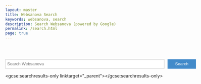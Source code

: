 ```yaml
---
layout: master
title: Websanova Search
keywords: websanova, search
description: Search Websanova (powered by Google)
permalink: /search.html
page: true
---
```


<style>
    form {position: relative; width: 100%; padding-right: 100px;}
    #search input { border: solid #cacaca 1px; width: 100%; padding: 0 5px;}
    #search button {position:absolute; right: 0px; top: 0px; border:none; color: #fafafa; background-color: #428bca; width: 90px;}
    #search input, #search button {height: 30px;}
</style>

<h5>&nbsp;</h5>

<form id="search" action="/search">
    <input name="q" type="text" placeholder="Search Websanova" />
    <button type="submit">Search</button>
</form>

<script>
  (function() {
    var cx = '017644839775759296827:rpwkqyb7abs';
    var gcse = document.createElement('script');
    gcse.type = 'text/javascript';
    gcse.async = true;
    gcse.src = (document.location.protocol == 'https:' ? 'https:' : 'http:') +
        '//cse.google.com/cse.js?cx=' + cx;
    var s = document.getElementsByTagName('script')[0];
    s.parentNode.insertBefore(gcse, s);
  })();
</script>
<gcse:searchresults-only linktarget="_parent"></gcse:searchresults-only>